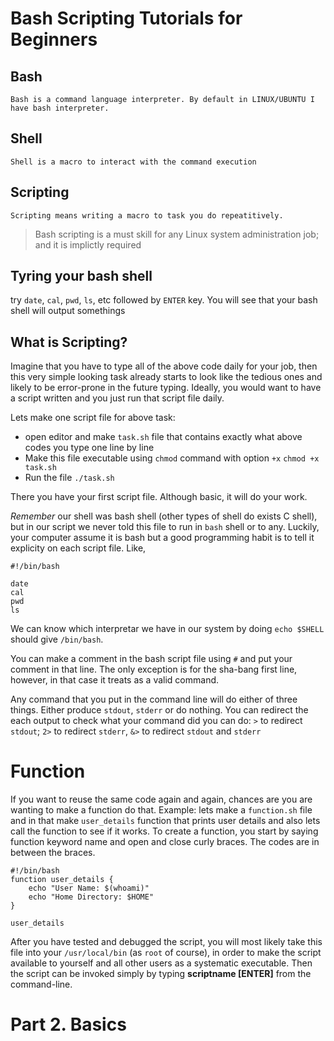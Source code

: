 # Bash Scripting Tutorials for Beginners

## **Bash**
    Bash is a command language interpreter. By default in LINUX/UBUNTU I have bash interpreter.

## **Shell**
    Shell is a macro to interact with the command execution

## **Scripting**
    Scripting means writing a macro to task you do repeatitively.

> Bash scripting is a must skill for any Linux system administration job; and it is implictly required

## Tyring your bash shell
try `date`, `cal`, `pwd`, `ls`, etc followed by `ENTER` key. You will see that your bash shell will output somethings

## What is Scripting?
Imagine that you have to type all of the above code daily for your job, then this very simple looking task already starts to look like the tedious ones
and likely to be error-prone in the future typing. Ideally, you would want to have a script written and you just run that script file daily.

Lets make one script file for above task:
- open editor and make `task.sh` file that contains exactly what above codes you type one line by line
- Make this file executable using `chmod` command with option `+x` `chmod +x task.sh`
- Run the file `./task.sh`

There you have your first script file. Although basic, it will do your work.

*Remember* our shell was bash shell (other types of shell do exists C shell), but in our script we never told this file to run
in `bash` shell or to any. Luckily, your computer assume it is bash but a good programming habit is to tell it explicity on each script file. Like,

```
#!/bin/bash

date
cal
pwd
ls
```
We can know which interpretar we have in our system by doing `echo $SHELL` should give `/bin/bash`.

You can make a comment in the bash script file using `#` and put your comment in that line. The only exception is
for the sha-bang first line, however, in that case it treats as a valid command.

Any command that you put in the command line will do either of three things. Either produce `stdout`, `stderr` or do nothing.
You can redirect the each output to check what your command did you can do: `>` to redirect `stdout`; `2>` to redirect 
`stderr`, `&>` to redirect `stdout` and `stderr`

# Function
If you want to reuse the same code again and again, chances are you are wanting to make a function do that.
Example: lets make a `function.sh` file and in that make `user_details` function that prints user details and also lets call
the function to see if it works. To create a function, you start by saying function keyword name and open and close curly braces.
The codes are in between the braces.
```
#!/bin/bash
function user_details {
    echo "User Name: $(whoami)"
    echo "Home Directory: $HOME"
}

user_details
```

After you have tested and debugged the script, you will most likely take this file into your `/usr/local/bin` (as `root` of course), in order to
make the script available to yourself and all other users as a systematic executable. Then the script can be invoked simply by typing 
**scriptname [ENTER]** from the command-line.

# Part 2. Basics



